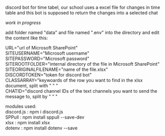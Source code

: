 discord bot for time tabel, our school uses a excel file for changes in time table and this bot is supposed to return the changes into a selected chat

*work in progress*

add folder named "data" and file named ".env" into the directory and edit the content like this:

URL="url of Microsoft SharePoint" <br>
SITEUSERNAME="Microsoft username" <br>
SITEPASSWORD="Microsoft password" <br>
SITEROOTFOLDER="internal directory of the file in Microsoft SharePoint" <br>
SITEORIGINALFILENAME="name of the file.xlsx" <br>
DISCORDTOKEN="token for discord bot"<br>
CLASSARRAY="keywoards of the row you want to find in the xlsx document, split with " " "<br>
CHATID="discord channel IDs of the text channels you want to send the message to, split by " " "<br>

modules used: <br>
discord.js : npm i discord.js <br>
SPPull : npm install sppull --save-dev <br>
xlsx : npm install xlsx <br>
dotenv : npm install dotenv --save <br>
